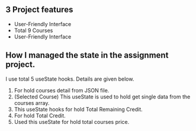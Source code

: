 
## 3 Project features

 - User-Friendly Interface
 - Total 9 Courses
 - User-Friendly Interface

## How I managed the state in the assignment project.

I use total 5 useState hooks. Details are given below.
1. For hold courses detail from JSON file.
2. (Selected Course) This useState is used to hold get single data from the courses array.
3. This useState hooks for hold Total Remaining Credit.
4. For hold Total Credit.
5. Used this useState for hold total courses price.